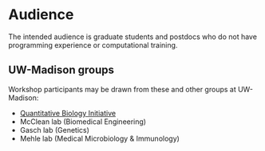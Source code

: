 # Audience

The intended audience is graduate students and postdocs who do not have programming experience or computational training.

## UW-Madison groups

Workshop participants may be drawn from these and other groups at UW-Madison:
- [Quantitative Biology Initiative](https://qbi.wisc.edu/)
- McClean lab (Biomedical Engineering)
- Gasch lab (Genetics)
- Mehle lab (Medical Microbiology & Immunology)
